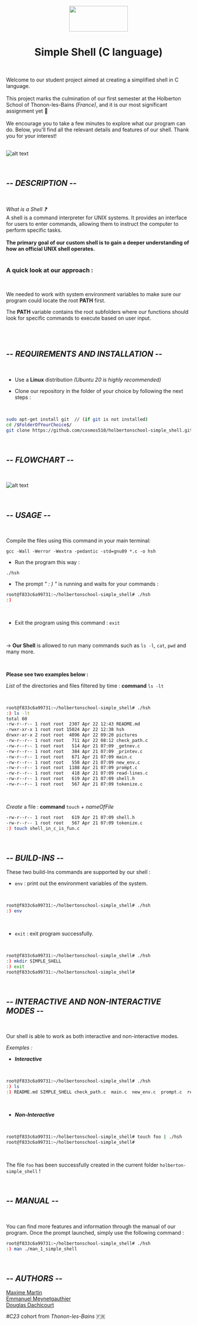 <p align="center">
  <img width="160" height="70" src="https://miro.medium.com/v2/resize:fit:250/format:webp/1*P1FKnYJTJxW87fe71611dg.png">
  <h1 align="center">Simple Shell (C language)</h1>
<br>

Welcome to our student project aimed at creating a simplified shell in C language.<br>
<br> This project marks the culmination of our first semester at the Holberton School of Thonon-les-Bains *(France)*, and it is our most significant assignment yet :rocket:
<br>
<br>
We encourage you to take a few minutes to explore what our program can do. Below, you'll find all the relevant details and features of our shell. Thank you for your interest!
<br>
<br>

![alt text](<./pictures/print_screen_our_shell.png>)

<br>

<h2><em>-- DESCRIPTION --</em></h2>

<br>

*What is a Shell :question:* <br>
A shell is a command interpreter for UNIX systems. It provides an interface for users to enter commands, allowing them to instruct the computer to perform specific tasks. <br> <br>
**The primary goal of our custom shell is to gain a deeper understanding of how an official UNIX shell operates.**
<br>
<br>

###  A quick look at our approach :
<br>

We needed to work with system environment variables to make sure our program could locate the root **PATH** first.
<br>

The **PATH** variable contains the root subfolders where our functions should look for specific commands to execute based on user input.

<br>
<br>

<h2><em>-- REQUIREMENTS AND INSTALLATION --</em></h2>

<br>

- Use a **Linux** distribution *(Ubuntu 20 is highly recommended)*

- Clone our repository in the folder of your choice by following the next steps : 
<br>

```bash 
sudo apt-get install git  // (if git is not installed)
cd /$FolderOfYourChoice$/
git clone https://github.com/cosmos510/holbertonschool-simple_shell.git
```

<br>

<h2><em>-- FLOWCHART --</em></h2>

<br>

![alt text](<./pictures/flowchart.png>)

<br>

<h2><em>-- USAGE --</em></h2>
<br>

 Compile the files using this command in your main terminal: 
<br>

```gcc -Wall -Werror -Wextra -pedantic -std=gnu89 *.c -o hsh```

- Run the program this way : 

```./hsh```

- The prompt *" : ) "* is running and waits for your commands  :

```bash 
root@f833c6a99731:~/holbertonschool-simple_shell# ./hsh
:) 
```
<br>

- Exit the program using this command : 
`exit`

<br>

&#8594; **Our Shell** is allowed to run many commands such as `ls -l`, `cat`, `pwd` and many more.

<br>

**Please see two examples below :**
<br>

*List* of the directories and files filtered by time : **command** `ls -lt`

<br>

```bash 
root@f833c6a99731:~/holbertonschool-simple_shell# ./hsh
:) ls -lt
total 60
-rw-r--r-- 1 root root  2307 Apr 22 12:43 README.md
-rwxr-xr-x 1 root root 15024 Apr 22 12:38 hsh
drwxr-xr-x 2 root root  4096 Apr 22 09:20 pictures
-rw-r--r-- 1 root root   711 Apr 22 08:12 check_path.c
-rw-r--r-- 1 root root   514 Apr 21 07:09 _getnev.c
-rw-r--r-- 1 root root   384 Apr 21 07:09 _printev.c
-rw-r--r-- 1 root root   671 Apr 21 07:09 main.c
-rw-r--r-- 1 root root   558 Apr 21 07:09 new_env.c
-rw-r--r-- 1 root root  1188 Apr 21 07:09 prompt.c
-rw-r--r-- 1 root root   418 Apr 21 07:09 read-lines.c
-rw-r--r-- 1 root root   619 Apr 21 07:09 shell.h
-rw-r--r-- 1 root root   567 Apr 21 07:09 tokenize.c
```
<br>

*Create* a file : **command** `touch` + *nameOfFile*

```bash
-rw-r--r-- 1 root root   619 Apr 21 07:09 shell.h
-rw-r--r-- 1 root root   567 Apr 21 07:09 tokenize.c
:) touch shell_in_c_is_fun.c
```
<br>

<h2><em>-- BUILD-INS --</em></h2>

These two build-Ins commands are supported by our shell : 

- `env` : print out the environment variables of the system.

<br>

```bash
root@f833c6a99731:~/holbertonschool-simple_shell# ./hsh
:) env
```
<br>

- `exit` : exit program successfully.

<br>

```bash
root@f833c6a99731:~/holbertonschool-simple_shell# ./hsh
:) mkdir SIMPLE_SHELL
:) exit
root@f833c6a99731:~/holbertonschool-simple_shell# 
```
<br>

<h2><em>-- INTERACTIVE AND NON-INTERACTIVE MODES --</em></h2>

<br>

Our shell is able to work as both interactive and non-interactive modes.

*Exemples :*

- ***Interactive*** 

<br>

```bash
root@f833c6a99731:~/holbertonschool-simple_shell# ./hsh
:) ls
:) README.md SIMPLE_SHELL check_path.c  main.c  new_env.c  prompt.c  read-lines.c  shell.h  shell_in_c_is_fun.c  tokenize.c
```
<br>

- ***Non-Interactive*** 

<br>

```bash
root@f833c6a99731:~/holbertonschool-simple_shell# touch foo | ./hsh 
root@f833c6a99731:~/holbertonschool-simple_shell# 
```
<br>

The file `foo` has been successfully created in the current folder `holberton-simple_shell` ! 

<br>

<h2><em>-- MANUAL --</em></h2>
<br>

You can find more features and information through the manual of our program.
Once the prompt launched, simply use the following command : 

```bash
root@f833c6a99731:~/holbertonschool-simple_shell# ./hsh
:) man ./man_1_simple_shell 
```

<br>
<h2><em>-- AUTHORS --</em></h2>


[Maxime Martin](https://github.com/cosmos510/) <br>
[Emmanuel Meynetgauthier](https://github.com/8690holbertonstudents) <br>
[Douglas Dachicourt](https://github.com/Douglas-Dachicourt) <br>


*#C23* cohort from *Thonon-les-Bains* :fr:
